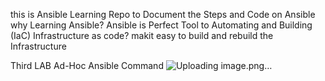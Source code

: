 this is Ansible Learning Repo to Document the Steps and Code on Ansible 
why Learning Ansible?
Ansible is Perfect Tool to Automating and Building (IaC) Infrastructure as code?
makit easy to build and rebuild the Infrastructure


Third LAB Ad-Hoc Ansible Command
![Uploading image.png…]()
